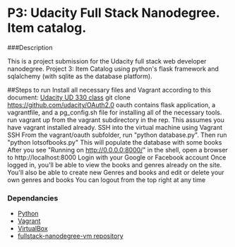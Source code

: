 # P3: Udacity Full Stack Nanodegree. Item catalog.

###Description

This is a project submission for the Udacity full stack web developer nanodegree. 
Project 3: Item Catalog using python's flask framework and sqlalchemy (with sqlite as the database platform).



##Steps to run
Install all necessary files and Vagrant according to this document:
[Udacity UD 330 class](https://www.udacity.com/wiki/ud330/setup)
git clone https://github.com/udacity/OAuth2.0 oauth contains flask application, a vagrantfile, and a pg_config.sh file for installing all of the necessary tools.
run vagrant up from the vagrant subdirectory in the rep. This assumes you have vagrant installed already.
SSH into the virtual machine using Vagrant SSH
From the vagrant/oauth subfolder, run "python database.py". 
Then run "python lotsofbooks.py" This will populate the database with some books
After you see "Running on http://0.0.0.0:8000/" in the shell, open a browser to http://localhost:8000
Login with your Google or Facebook account
Once logged in, you'll be able to view the books and genres already on the site.
You'll also be able to create new Genres and books and edit or delete your own genres and books
You can logout from the top right at any time


### Dependancies
- [Python](https://www.python.org/downloads/) 
- [Vagrant](http://vagrantup.com/)
- [VirtualBox](https://www.virtualbox.org/)
- [fullstack-nanodegree-vm repository](http://github.com/udacity/fullstack-nanodegree-vm)


